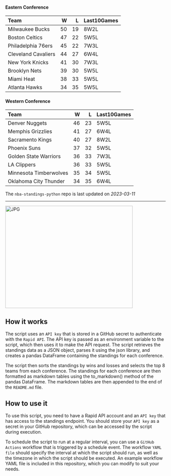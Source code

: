 #### Eastern Conference

| Team                |   W |   L | Last10Games   |
|:--------------------|----:|----:|:--------------|
| Milwaukee Bucks     |  50 |  19 | 8W2L          |
| Boston Celtics      |  47 |  22 | 5W5L          |
| Philadelphia 76ers  |  45 |  22 | 7W3L          |
| Cleveland Cavaliers |  44 |  27 | 6W4L          |
| New York Knicks     |  41 |  30 | 7W3L          |
| Brooklyn Nets       |  39 |  30 | 5W5L          |
| Miami Heat          |  38 |  33 | 5W5L          |
| Atlanta Hawks       |  34 |  35 | 5W5L          |

#### Western Conference

| Team                   |   W |   L | Last10Games   |
|:-----------------------|----:|----:|:--------------|
| Denver Nuggets         |  46 |  23 | 5W5L          |
| Memphis Grizzlies      |  41 |  27 | 6W4L          |
| Sacramento Kings       |  40 |  27 | 8W2L          |
| Phoenix Suns           |  37 |  32 | 5W5L          |
| Golden State Warriors  |  36 |  33 | 7W3L          |
| LA Clippers            |  36 |  33 | 5W5L          |
| Minnesota Timberwolves |  35 |  34 | 5W5L          |
| Oklahoma City Thunder  |  34 |  35 | 6W4L          |

The `nba-standings-python` repo is last updated on *2023-03-11*

---
<img alt="JPG" src="https://www.logodesignlove.com/images/classic/nba-logo.jpg" width="400" height="320" />

## How it works
The script uses an `API key` that is stored in a GitHub secret to authenticate with the `Rapid API`. The API key is passed as an environment variable to the script, which then uses it to make the API request. The script retrieves the standings data as a JSON object, parses it using the json library, and creates a pandas DataFrame containing the standings for each conference.

The script then sorts the standings by wins and losses and selects the top 8 teams from each conference. The standings for each conference are then formatted as markdown tables using the to_markdown() method of the pandas DataFrame. The markdown tables are then appended to the end of the `README.md` file.

## How to use it
To use this script, you need to have a Rapid API account and an `API key` that has access to the standings endpoint. You should store your `API key` as a secret in your GitHub repository, which can be accessed by the script during execution.

To schedule the script to run at a regular interval, you can use a `GitHub Actions` workflow that is triggered by a schedule event. The workflow `YAML file` should specify the interval at which the script should run, as well as the timezone in which the script should be executed. An example workflow YAML file is included in this repository, which you can modify to suit your needs.
